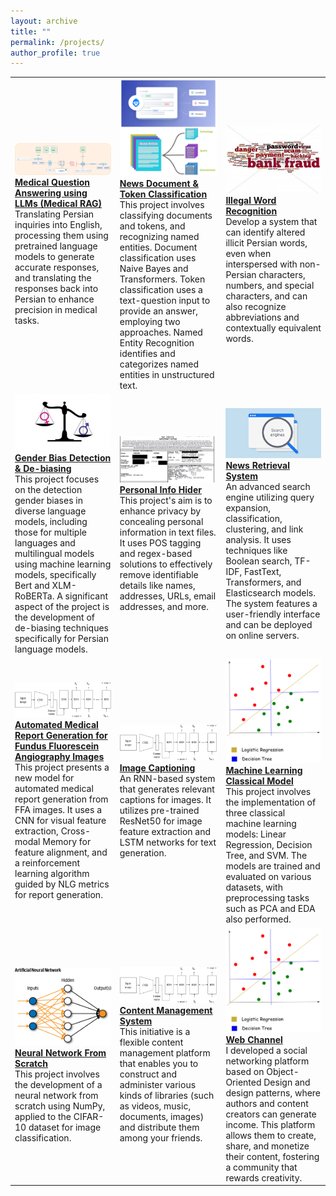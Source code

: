 ```yaml
---
layout: archive
title: ""
permalink: /projects/
author_profile: true
---
```


<table>
    <tr>
        <td>
            <img src="/images/med-qa.png" alt="" width="400">
            <br>
            <a href="https://github.com/nonaghazizadeh/medical_question_answering"><strong>Medical Question Answering using LLMs (Medical RAG)</strong></a>
            <br>Translating Persian inquiries into English, processing them using pretrained language models to generate accurate responses, and translating the responses back into Persian to enhance precision in medical tasks.
        </td>
        <td>
            <img src="/images/clf-ner.png" alt="" width="400">
            <br>
            <a href="https://github.com/nonaghazizadeh/news_doc_token_classification"><strong>News Document & Token Classification</strong></a>
            <br>This project involves classifying documents and tokens, and recognizing named entities. Document classification uses Naive Bayes and Transformers. Token classification uses a text-question input to provide an answer, employing two approaches. Named Entity Recognition identifies and categorizes named entities in unstructured text.
        </td>
        <td>
            <img src="/images/illegal.jpeg" alt="" width="400">
            <br>
            <a href="https://github.com/nonaghazizadeh/illegal_word_recognition"><strong>Illegal Word Recognition</strong></a>
            <br>Develop a system that can identify altered illicit Persian words, even when interspersed with non-Persian characters, numbers, and special characters, and can also recognize abbreviations and contextually equivalent words.
        </td>
    </tr>
    <tr>
        <td>
            <img src="/images/bias.png" alt="" width="350">
            <a href="https://github.com/nonaghazizadeh/gender_bias_detection"><strong>Gender Bias Detection & De-biasing</strong></a>
            <br>This project focuses on the detection gender biases in diverse language models, including those for multiple languages and multilingual models using machine learning models, specifically Bert and XLM-RoBERTa. A significant aspect of the project is the development of de-biasing techniques specifically for Persian language models.
        </td>
        <td>
            <img src="/images/info-hider-img.png" alt="" width="350">
            <a href="https://github.com/nonaghazizadeh/personal_info_hider"><strong>Personal Info Hider</strong></a>
            <br>
            This project's aim is to enhance privacy by concealing personal information in text files. It uses POS tagging and regex-based solutions to effectively remove identifiable details like names, addresses, URLs, email addresses, and more.
        </td>
        <td>
            <img src="/images/search-engines-img.png" alt="" width="350">
            <a href="https://github.com/nonaghazizadeh/news-search-engine"><strong>News Retrieval System</strong></a>
            <br>An advanced search engine utilizing query expansion, classification, clustering, and link analysis. It uses techniques like Boolean search, TF-IDF, FastText, Transformers, and Elasticsearch models. The system features a user-friendly interface and can be deployed on online servers.
        </td>
    </tr>
    <tr>
        <td>
            <img src="/images/img-caption.png" alt="" width="350">
            <a href="https://github.com/nonaghazizadeh/R2Gen"><strong>Automated Medical Report Generation for Fundus Fluorescein Angiography Images</strong></a>
            <br>This project presents a new model for automated medical report generation from FFA images. It uses a CNN for visual feature extraction, Cross-modal Memory for feature alignment, and a reinforcement learning algorithm guided by NLG metrics for report generation.
        </td>
        <td>
            <img src="/images/img-caption.png" alt="" width="350">
            <a href="https://github.com/nonaghazizadeh/image-captioning"><strong>Image Captioning</strong></a>
            <br>An RNN-based system that generates relevant captions for images. It utilizes pre-trained ResNet50 for image feature extraction and LSTM networks for text generation.
        </td>
        <td>
            <img src="/images/ml.png" alt="" width="350">
            <a href="https://github.com/nonaghazizadeh/classical_machine_learning_models"><strong>Machine Learning Classical Model</strong></a>
            <br> This project involves the implementation of three classical machine learning models: Linear Regression, Decision Tree, and SVM. The models are trained and evaluated on various datasets, with preprocessing tasks such as PCA and EDA also performed.
        </td>
    </tr>
        <tr>
        <td>
            <img src="/images/nn.png" alt="" width="350">
            <a href="https://github.com/nonaghazizadeh/neural_network_from_scratch"><strong>Neural Network From Scratch</strong></a>
            <br> This project involves the development of a neural network from scratch using NumPy, applied to the CIFAR-10 dataset for image classification.
        </td>
        <td>
            <img src="/images/img-caption.png" alt="" width="350">
            <a href="https://github.com/ShayanEmzed/Content-Management"><strong>Content Management System</strong></a>
            <br>This initiative is a flexible content management platform that enables you to construct and administer various kinds of libraries (such as videos, music, documents, images) and distribute them among your friends.
        </td>
        <td>
            <img src="/images/ml.png" alt="" width="350">
            <a href="https://github.com/nonaghazizadeh/web_channel"><strong>Web Channel</strong></a>
            <br> I developed a social networking platform based on Object-Oriented Design and design patterns, where authors and content creators can generate income. This platform allows them to create, share, and monetize their content, fostering a community that rewards creativity.
        </td>
    </tr>
    
    
</table>


